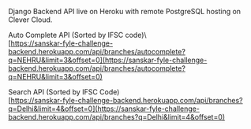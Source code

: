 Django Backend API live on Heroku with remote PostgreSQL hosting on Clever Cloud.

Auto Complete API (Sorted by IFSC code)\  
[https://sanskar-fyle-challenge-backend.herokuapp.com/api/branches/autocomplete?q=NEHRU&limit=3&offset=0](https://sanskar-fyle-challenge-backend.herokuapp.com/api/branches/autocomplete?q=NEHRU&limit=3&offset=0)

Search API (Sorted by IFSC Code)\
[https://sanskar-fyle-challenge-backend.herokuapp.com/api/branches?q=Delhi&limit=4&offset=0](https://sanskar-fyle-challenge-backend.herokuapp.com/api/branches?q=Delhi&limit=4&offset=0)
